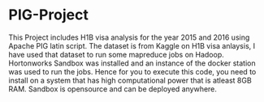 # PIG-Project 
This Project includes H1B visa analysis for the year 2015 and 2016 using Apache PIG latin script. 
The dataset is from Kaggle on H1B visa anlaysis,
I have used that dataset to run some mapreduce jobs on Hadoop.
Hortonworks Sandbox was installed and an instance of the docker station was used to run the jobs. Hence for you to execute this code, you need to install on a system that has high computational power that is atleast 8GB RAM. Sandbox is opensource and can be deployed anywhere.
